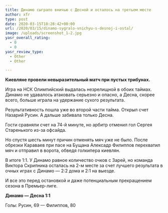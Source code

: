 ```yaml
---
title: Динамо сыграло вничью с Десной и осталось на третьем месте
author: xfr
type: post
date: 2020-03-15T18:28:42+00:00
url: /2020/03/15/dinamo-sygralo-vnichyu-s-desnoj-i-ostal/
image: /uploads/screenshot_1-2.jpg
yasr_overall_rating:
  - 0
  - 0
yasr_review_type:
  - Other
  - Other

---
```

**Киевляне провели невыразительный матч при пустых трибунах.**

Игра на НСК Олимпийский выдалась незрелищной в обоих таймах. Динамо не удавалось атаковать серьезно и опасно, а Десна, скорее всего, больше играла на удержание сухого результата.

Результативность пошла уже во второй части тайма. Открыл счет Назарий Русин. А дальше забивала только Десна.

Гости сравняли счет на 74-й минуте, но арбитр отменил гол Сергея Старенького из-за офсайда.

Но спустя шесть минут причин отменять мяч уже не было. После обрезки Караваев при пасе на Бущана Алексадр Филиппов перехватил мяч и отправил в ворота, обведя голкипера киевлян.

В итоге 1:1. У Динамо равное количество очков с Зарей, но команда Виктора Скрипника осталась на 2-м месте за счет лучшего результата в очных играх с Динамо &#8212; 2:2 дома и 2:1 на выезде.

И все это перед остановкой и даже потенциальным прекращением сезона в Премьер-лиге.

**Динамо &#8212; Десна 1:1**
  
Голы: Русин, 69 &#8212; Филиппов, 80